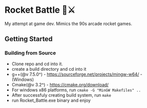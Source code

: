 # **Rocket Battle 🚀⚔**

My attempt at game dev. Mimics the 90s arcade rocket games. 


## Getting Started
### Building from Source
- Clone repo and cd into it.
- create a build directory and cd into it
- g++(@v 7.5.0^) - https://sourceforge.net/projects/mingw-w64/ -(Windows)
- Cmake(@v 3.2^) - https://cmake.org/download/
- For windows x86 platforms, run `cmake -G "MinGW Makefiles" ..`
- After successfuly creating build system, run `make`
- run Rocket_Battle.exe binary and enjoy